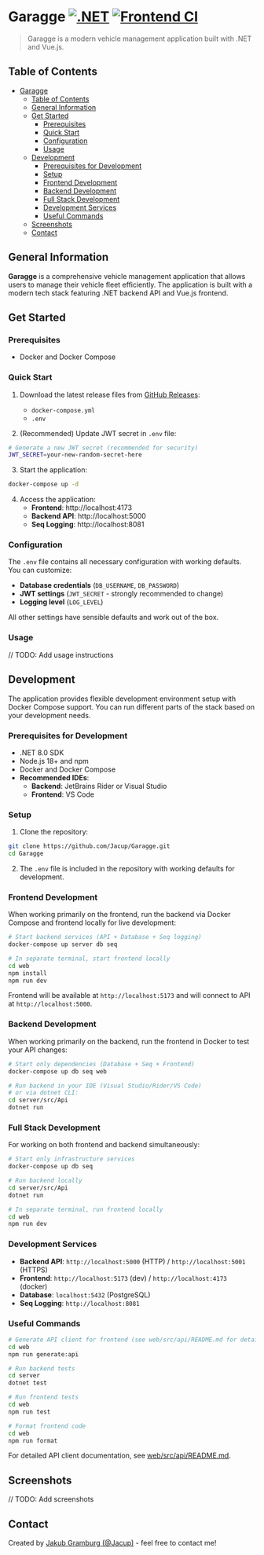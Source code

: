# Garagge [![.NET](https://github.com/Jacup/Garagge/actions/workflows/dotnet.yml/badge.svg?branch=main)](https://github.com/Jacup/Garagge/actions/workflows/dotnet.yml) [![Frontend CI](https://github.com/Jacup/Garagge/actions/workflows/vue.yml/badge.svg?branch=main)](https://github.com/Jacup/Garagge/actions/workflows/vue.yml)

> Garagge is a modern vehicle management application built with .NET and Vue.js.


## Table of Contents

- [Garagge  ](#garagge--)
  - [Table of Contents](#table-of-contents)
  - [General Information](#general-information)
  - [Get Started](#get-started)
    - [Prerequisites](#prerequisites)
    - [Quick Start](#quick-start)
    - [Configuration](#configuration)
    - [Usage](#usage)
  - [Development](#development)
    - [Prerequisites for Development](#prerequisites-for-development)
    - [Setup](#setup)
    - [Frontend Development](#frontend-development)
    - [Backend Development](#backend-development)
    - [Full Stack Development](#full-stack-development)
    - [Development Services](#development-services)
    - [Useful Commands](#useful-commands)
  - [Screenshots](#screenshots)
  - [Contact](#contact)


## General Information

**Garagge** is a comprehensive vehicle management application that allows users to manage their vehicle fleet efficiently. The application is built with a modern tech stack featuring .NET backend API and Vue.js frontend.


## Get Started

### Prerequisites

- Docker and Docker Compose

### Quick Start

1. Download the latest release files from [GitHub Releases](https://github.com/Jacup/Garagge/releases/latest):
   - `docker-compose.yml`
   - `.env`

2. (Recommended) Update JWT secret in `.env` file:
```bash
# Generate a new JWT secret (recommended for security)
JWT_SECRET=your-new-random-secret-here
```

3. Start the application:
```bash
docker-compose up -d
```

4. Access the application:
   - **Frontend**: http://localhost:4173
   - **Backend API**: http://localhost:5000
   - **Seq Logging**: http://localhost:8081

### Configuration

The `.env` file contains all necessary configuration with working defaults. You can customize:

- **Database credentials** (`DB_USERNAME`, `DB_PASSWORD`)
- **JWT settings** (`JWT_SECRET` - strongly recommended to change)
- **Logging level** (`LOG_LEVEL`)

All other settings have sensible defaults and work out of the box.

### Usage

// TODO: Add usage instructions


## Development

The application provides flexible development environment setup with Docker Compose support. You can run different parts of the stack based on your development needs.

### Prerequisites for Development

- .NET 8.0 SDK
- Node.js 18+ and npm
- Docker and Docker Compose
- **Recommended IDEs**:
  - **Backend**: JetBrains Rider or Visual Studio
  - **Frontend**: VS Code

### Setup

1. Clone the repository:
```bash
git clone https://github.com/Jacup/Garagge.git
cd Garagge
```

2. The `.env` file is included in the repository with working defaults for development.

### Frontend Development

When working primarily on the frontend, run the backend via Docker Compose and frontend locally for live development:

```bash
# Start backend services (API + Database + Seq logging)
docker-compose up server db seq

# In separate terminal, start frontend locally
cd web
npm install
npm run dev
```
Frontend will be available at `http://localhost:5173` and will connect to API at `http://localhost:5000`.

### Backend Development

When working primarily on the backend, run the frontend in Docker to test your API changes:

```bash
# Start only dependencies (Database + Seq + Frontend)
docker-compose up db seq web

# Run backend in your IDE (Visual Studio/Rider/VS Code)
# or via dotnet CLI:
cd server/src/Api
dotnet run
```

### Full Stack Development

For working on both frontend and backend simultaneously:

```bash
# Start only infrastructure services
docker-compose up db seq

# Run backend locally
cd server/src/Api
dotnet run

# In separate terminal, run frontend locally
cd web
npm run dev
```

### Development Services

- **Backend API**: `http://localhost:5000` (HTTP) / `http://localhost:5001` (HTTPS)
- **Frontend**: `http://localhost:5173` (dev) / `http://localhost:4173` (docker)
- **Database**: `localhost:5432` (PostgreSQL)
- **Seq Logging**: `http://localhost:8081`

### Useful Commands

```bash
# Generate API client for frontend (see web/src/api/README.md for details)
cd web
npm run generate:api

# Run backend tests
cd server
dotnet test

# Run frontend tests
cd web
npm run test

# Format frontend code
cd web
npm run format
```

For detailed API client documentation, see [web/src/api/README.md](web/src/api/README.md).


## Screenshots

// TODO: Add screenshots


## Contact

Created by [Jakub Gramburg (@Jacup)](https://github.com/Jacup) - feel free to contact me!
